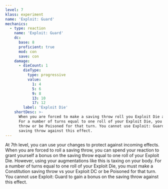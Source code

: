 ```yaml
---
level: 7
klass: experiment
name: 'Exploit: Guard'
mechanics:
  - type: reaction
    name: 'Exploit: Guard'
    dc:
      base: 8
      proficient: true
      mod: con
      save: con
    damage:
      - dieCount: 1
        dieType:
          type: progressive
          value:
            1: 4
            5: 6
            9: 8
            13: 10
            17: 12
        label: 'Exploit Die'
    shortDesc: >-
      When you are forced to make a saving throw roll you Exploit Die and add the result to your roll.
      For a number of turns equal to one roll of your Exploit Die, you succeed on a {{ dc }} Constitution saving
      throw or be Poisoned for that turn. You cannot use Exploit: Guard to gain a bonus on the
      saving throw against this effect.
---
```

At 7th level, you can use your changes to protect against incoming effects. When you are forced to roll a saving throw,
you can spend your reaction to grant yourself a bonus on the saving throw equal to one roll of your Exploit Die.
However, using your augmentations like this is taxing on your body. For a number of turns equal to one roll of your
Exploit Die, you must make a Constitution saving throw vs your Exploit DC or be Poisoned for that turn.
You cannot use Exploit: Guard to gain a bonus on the saving throw against this effect.
